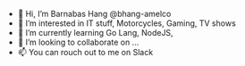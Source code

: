 - 👋 Hi, I’m Barnabas Hang @bhang-amelco
- 👀 I’m interested in IT stuff, Motorcycles, Gaming, TV shows
- 🌱 I’m currently learning Go Lang, NodeJS, 
- 💞️ I’m looking to collaborate on ...
- 📫 You can rouch out to me on Slack

<!---
bhang-amelco/bhang-amelco is a ✨ special ✨ repository because its `README.md` (this file) appears on your GitHub profile.
You can click the Preview link to take a look at your changes.
--->
